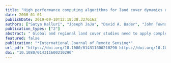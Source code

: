 ```yaml
---
title: "High performance computing algorithms for land cover dynamics using remote sensing data"
date: 2000-01-01
publishDate: 2019-09-10T12:18:38.327616Z
authors: ["Satya Kalluri", "Joseph JaJa", "David A. Bader", "John Townshend", "Joseph Jájá", "Hassan Fallahadl", "Zengyan Zhang", "Hassan Fallah-adl"]
publication_types: ["2"]
abstract: " Global and regional land cover studies need to apply complex models on selected subsets of large volumes of multi-sensor and multi-temporal data sets that have been derived from raw instrument measurements using widely accepted pre-processing algorithms. The computational and storage requirements of most of these studies far exceed what is possible on a single workstation environment. We have been pursuing a new approach that couples scalable and open distributed heterogeneous hardware with the development of high performance software for processing, indexing and organizing remotely sensed data. Hierarchical data management tools are used to ingest raw data, create metadata and organize the archived data so as to automatically achieve computational load balancing among the available nodes and minimize input/output overheads. We illustrate our approach with four specific examples. The first is the development of the first fast operational scheme for the atmospheric correction of Landsat Thematic Mapper scenes, while the second example focuses on image segmentation using a novel hierarchical connected components algorithm. Retrieval of the global Bidirectional Reflectance Distribution Function in the red and near-infrared wavelengths using four years (1983 to 1986) of Pathfinder Advanced Very High Resolution Radiometer (AVHRR) Land data is the focus of our third example. The fourth example is the development of a hierarchical data organization scheme that allows on-demand processing and retrieval of regional and global AVHRR data sets. Our results show that substantial reductions in computational times can be achieved by the high performance computing technology. "
featured: false
publication: "*International Journal of Remote Sensing*"
url_pdf: "https://doi.org/10.1080/014311600210290 https://doi.org/10.1080/014311600210290 "
doi: "10.1080/014311600210290"
---
```


